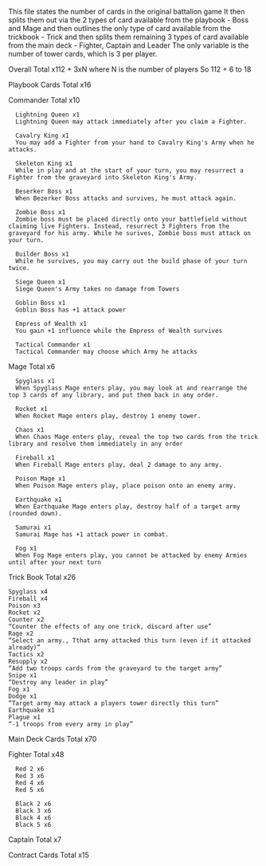 This file states the number of cards in the original battalion game
It then splits them out via the 2 types of card available from the playbook - Boss and Mage
and then outlines the only type of card available from the trickbook - Trick
and then splits them remaining 3 types of card available from the main deck - Fighter, Captain and Leader
The only variable is the number of tower cards, which is 3 per player.

Overall
  Total x112 + 3xN where N is the number of players
  So 112 + 6 to 18

Playbook Cards
  Total x16

  Commander
    Total x10

      Lightning Queen x1
      Lightning Queen may attack immediately after you claim a Fighter.
      
      Cavalry King x1
      You may add a Fighter from your hand to Cavalry King's Army when he attacks.
      
      Skeleton King x1
      While in play and at the start of your turn, you may resurrect a Fighter from the graveyard into Skeleton King's Army.
      
      Beserker Boss x1
      When Bezerker Boss attacks and survives, he must attack again.

      Zombie Boss x1
      Zombie boss must be placed directly onto your battlefield without claiming live Fighters. Instead, resurrect 3 Fighters from the graveyard for his army. While he surives, Zombie boss must attack on your turn.
      
      Builder Boss x1
      While he survives, you may carry out the build phase of your turn twice.
      
      Siege Queen x1
      Siege Queen's Army takes no damage from Towers

      Goblin Boss x1
      Goblin Boss has +1 attack power

      Empress of Wealth x1
      You gain +1 influence while the Empress of Wealth survives

      Tactical Commander x1
      Tactical Commander may choose which Army he attacks


  Mage
    Total x6

      Spyglass x1
      When Spyglass Mage enters play, you may look at and rearrange the top 3 cards of any library, and put them back in any order.

      Rocket x1
      When Rocket Mage enters play, destroy 1 enemy tower.

      Chaos x1
      When Chaos Mage enters play, reveal the top two cards from the trick library and resolve them immediately in any order

      Fireball x1
      When Fireball Mage enters play, deal 2 damage to any army.

      Poison Mage x1
      When Poison Mage enters play, place poison onto an enemy army.

      Earthquake x1
      When Earthquake Mage enters play, destroy half of a target army (rounded down).

      Samurai x1
      Samurai Mage has +1 attack power in combat.

      Fog x1
      When Fog Mage enters play, you cannot be attacked by enemy Armies until after your next turn


Trick Book
  Total x26

    Spyglass x4
    Fireball x4
    Poison x3
    Rocket x2
    Counter x2
    “Counter the effects of any one trick, discard after use”
    Rage x2
    “Select an army., Tthat army attacked this turn (even if it attacked already)”
    Tactics x2
    Resupply x2
    “Add two troops cards from the graveyard to the target army”
    Snipe x1
    “Destroy any leader in play”
    Fog x1
    Dodge x1
    “Target army may attack a players tower directly this turn”
    Earthquake x1
    Plague x1
    “-1 troops from every army in play”



Main Deck Cards
  Total x70

  Fighter
    Total x48

      Red 2 x6
      Red 3 x6
      Red 4 x6
      Red 5 x6

      Black 2 x6
      Black 3 x6
      Black 4 x6
      Black 5 x6

  Captain
    Total x7

  Contract Cards
    Total x15
